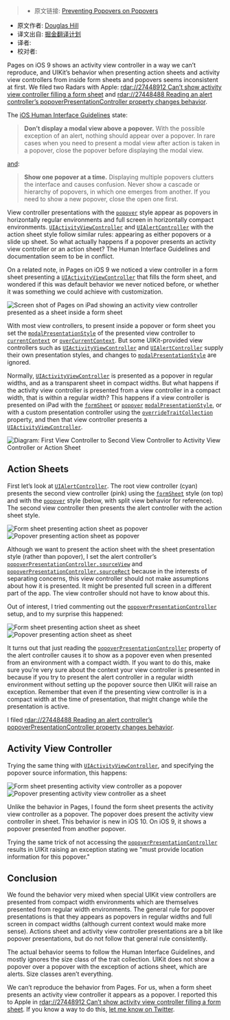 > * 原文链接: [Preventing Popovers on Popovers
](https://pspdfkit.com/blog/2016/popovers-on-popovers/)
* 原文作者: [Douglas Hill](https://twitter.com/qdoug)
* 译文出自: [掘金翻译计划](https://github.com/xitu/gold-miner)
* 译者: 
* 校对者:


Pages on iOS 9 shows an activity view controller in a way we can’t reproduce, and UIKit’s behavior when presenting action sheets and activity view controllers from inside form sheets and popovers seems inconsistent at first. We filed two Radars with Apple: [rdar://27448912 Can’t show activity view controller filling a form sheet](http://openradar.appspot.com/27448912) and [rdar://27448488 Reading an alert controller’s popoverPresentationController property changes behavior](http://openradar.appspot.com/27448488).

The [iOS Human Interface Guidelines](https://developer.apple.com/ios/human-interface-guidelines/interaction/modality/) state:

> **Don’t display a modal view above a popover.** With the possible exception of an alert, nothing should appear over a popover. In rare cases when you need to present a modal view after action is taken in a popover, close the popover before displaying the modal view.

[and](https://developer.apple.com/ios/human-interface-guidelines/ui-views/popovers/):

> **Show one popover at a time.** Displaying multiple popovers clutters the interface and causes confusion. Never show a cascade or hierarchy of popovers, in which one emerges from another. If you need to show a new popover, close the open one first.

View controller presentations with the [`popover`](https://developer.apple.com/reference/uikit/uimodalpresentationstyle/1621382-popover) style appear as popovers in horizontally regular environments and full screen in horizontally compact environments. [`UIActivityViewController`](https://developer.apple.com/reference/uikit/uiactivityviewcontroller) and [`UIAlertController`](https://developer.apple.com/reference/uikit/uialertcontroller) with the action sheet style follow similar rules: appearing as either popovers or a slide up sheet. So what actually happens if a popover presents an activity view controller or an action sheet? The Human Interface Guidelines and documentation seem to be in conflict.

On a related note, in Pages on iOS 9 we noticed a view controller in a form sheet presenting a [`UIActivityViewController`](https://developer.apple.com/reference/uikit/uiactivityviewcontroller) that fills the form sheet, and wondered if this was default behavior we never noticed before, or whether it was something we could achieve with customization.

![Screen shot of Pages on iPad showing an activity view controller presented as a sheet inside a form sheet](https://pspdfkit.com/images/blog/2016/popovers-on-popovers/pages-sheet-in-form-sheet-59e3007e.jpg)

With most view controllers, to present inside a popover or form sheet you set the [`modalPresentationStyle`](https://developer.apple.com/reference/uikit/uimodalpresentationstyle) of the presented view controller to [`currentContext`](https://developer.apple.com/reference/uikit/uimodalpresentationstyle/1621493-currentcontext) or [`overCurrentContext`](https://developer.apple.com/reference/uikit/uimodalpresentationstyle/1621507-overcurrentcontext). But some UIKit-provided view controllers such as [`UIActivityViewController`](https://developer.apple.com/reference/uikit/uiactivityviewcontroller) and [`UIAlertController`](https://developer.apple.com/reference/uikit/uialertcontroller) supply their own presentation styles, and changes to [`modalPresentationStyle`](https://developer.apple.com/reference/uikit/uimodalpresentationstyle) are ignored.

Normally, [`UIActivityViewController`](https://developer.apple.com/reference/uikit/uiactivityviewcontroller) is presented as a popover in regular widths, and as a transparent sheet in compact widths. But what happens if the activity view controller is presented from a view controller in a compact width, that is within a regular width? This happens if a view controller is presented on iPad with the [`formSheet`](https://developer.apple.com/reference/uikit/uimodalpresentationstyle/1621491-formsheet) or [`popover`](https://developer.apple.com/reference/uikit/uimodalpresentationstyle/1621382-popover) [`modalPresentationStyle`](https://developer.apple.com/reference/uikit/uimodalpresentationstyle), or with a custom presentation controller using the [`overrideTraitCollection`](https://developer.apple.com/reference/uikit/uipresentationcontroller/1618335-overridetraitcollection) property, and then that view controller presents a [`UIActivityViewController`](https://developer.apple.com/reference/uikit/uiactivityviewcontroller).

![Diagram: First View Controller to Second View Controller to Activity View Controller or Action Sheet](https://pspdfkit.com/images/blog/2016/popovers-on-popovers/diagram-23ed42d7.png)

## Action Sheets

First let’s look at [`UIAlertController`](https://developer.apple.com/reference/uikit/uialertcontroller). The root view controller (cyan) presents the second view controller (pink) using the [`formSheet`](https://developer.apple.com/reference/uikit/uimodalpresentationstyle/1621491-formsheet) style (on top) and with the [`popover`](https://developer.apple.com/reference/uikit/uimodalpresentationstyle/1621382-popover) style (below, with split view behavior for reference). The second view controller then presents the alert controller with the action sheet style.

![Form sheet presenting action sheet as popover](https://pspdfkit.com/images/blog/2016/popovers-on-popovers/form-sheet-action-popover-c90794ab.jpg) ![Popover presenting action sheet as popover](https://pspdfkit.com/images/blog/2016/popovers-on-popovers/popover-action-popover-fca43393.jpg)

Although we want to present the action sheet with the sheet presentation style (rather than popover), I set the alert controller’s [`popoverPresentationController.sourceView`](https://developer.apple.com/reference/uikit/uipopoverpresentationcontroller/1622313-sourceview) and [`popoverPresentationController.sourceRect`](https://developer.apple.com/reference/uikit/uipopoverpresentationcontroller/1622324-sourcerect) because in the interests of separating concerns, this view controller should not make assumptions about how it is presented. It might be presented full screen in a different part of the app. The view controller should not have to know about this.

Out of interest, I tried commenting out the [`popoverPresentationController`](https://developer.apple.com/reference/uikit/uiviewcontroller/1621428-popoverpresentationcontroller) setup, and to my surprise this happened:

![Form sheet presenting action sheet as sheet](https://pspdfkit.com/images/blog/2016/popovers-on-popovers/form-sheet-action-sheet-38753715.jpg) ![Popover presenting action sheet as sheet](https://pspdfkit.com/images/blog/2016/popovers-on-popovers/popover-action-sheet-2b011d4f.jpg)

It turns out that just reading the [`popoverPresentationController`](https://developer.apple.com/reference/uikit/uiviewcontroller/1621428-popoverpresentationcontroller) property of the alert controller causes it to show as a popover even when presented from an environment with a compact width. If you want to do this, make sure you’re very sure about the context your view controller is presented in because if you try to present the alert controller in a regular width environment without setting up the popover source then UIKit will raise an exception. Remember that even if the presenting view controller is in a compact width at the time of presentation, that might change while the presentation is active.

I filed [rdar://27448488 Reading an alert controller’s popoverPresentationController property changes behavior](http://openradar.appspot.com/27448488).

## Activity View Controller

Trying the same thing with [`UIActivityViewController`](https://developer.apple.com/reference/uikit/uiactivityviewcontroller), and specifying the popover source information, this happens:

![Form sheet presenting activity view controller as a popover](https://pspdfkit.com/images/blog/2016/popovers-on-popovers/form-sheet-activity-318dfc25.jpg) ![Popover presenting activity view controller as a sheet](https://pspdfkit.com/images/blog/2016/popovers-on-popovers/popover-activity-4bde59d8.jpg)

Unlike the behavior in Pages, I found the form sheet presents the activity view controller as a popover. The popover does present the activity view controller in sheet. This behavior is new in iOS 10\. On iOS 9, it shows a popover presented from another popover.

Trying the same trick of not accessing the [`popoverPresentationController`](https://developer.apple.com/reference/uikit/uiviewcontroller/1621428-popoverpresentationcontroller) results in UIKit raising an exception stating we "must provide location information for this popover."

## Conclusion

We found the behavior very mixed when special UIKit view controllers are presented from compact width environments which are themselves presented from regular width environments. The general rule for popover presentations is that they appears as popovers in regular widths and full screen in compact widths (although current context would make more sense). Actions sheet and activity view controller presentations are a bit like popover presentations, but do not follow that general rule consistently.

The actual behavior seems to follow the Human Interface Guidelines, and mostly ignores the size class of the trait collection. UIKit does not show a popover over a popover with the exception of actions sheet, which are alerts. Size classes aren’t everything.

We can’t reproduce the behavior from Pages. For us, when a form sheet presents an activity view controller it appears as a popover. I reported this to Apple in [rdar://27448912 Can’t show activity view controller filling a form sheet](http://openradar.appspot.com/27448912). If you know a way to do this, [let me know on Twitter](https://twitter.com/qdoug).
